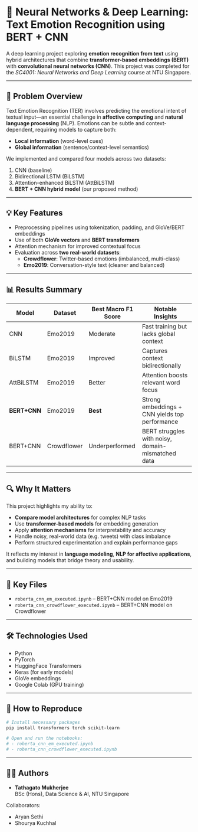# 🧠 Neural Networks & Deep Learning: Text Emotion Recognition using BERT + CNN

A deep learning project exploring **emotion recognition from text** using hybrid architectures that combine **transformer-based embeddings (BERT)** with **convolutional neural networks (CNN)**. This project was completed for the *SC4001: Neural Networks and Deep Learning* course at NTU Singapore.

---

## 🧩 Problem Overview

Text Emotion Recognition (TER) involves predicting the emotional intent of textual input—an essential challenge in **affective computing** and **natural language processing** (NLP). Emotions can be subtle and context-dependent, requiring models to capture both:

- **Local information** (word-level cues)
- **Global information** (sentence/context-level semantics)

We implemented and compared four models across two datasets:
1. CNN (baseline)
2. Bidirectional LSTM (BiLSTM)
3. Attention-enhanced BiLSTM (AttBiLSTM)
4. **BERT + CNN hybrid model** (our proposed method)

---

## 💡 Key Features

- Preprocessing pipelines using tokenization, padding, and GloVe/BERT embeddings
- Use of both **GloVe vectors** and **BERT transformers**
- Attention mechanism for improved contextual focus
- Evaluation across **two real-world datasets**:
  - **Crowdflower**: Twitter-based emotions (imbalanced, multi-class)
  - **Emo2019**: Conversation-style text (cleaner and balanced)

---

## 📊 Results Summary

| Model       | Dataset     | Best Macro F1 Score | Notable Insights                                 |
|-------------|-------------|---------------------|--------------------------------------------------|
| CNN         | Emo2019     | Moderate            | Fast training but lacks global context           |
| BiLSTM      | Emo2019     | Improved            | Captures context bidirectionally                 |
| AttBiLSTM   | Emo2019     | Better              | Attention boosts relevant word focus             |
| **BERT+CNN**| Emo2019     | **Best**            | Strong embeddings + CNN yields top performance   |
| BERT+CNN    | Crowdflower | Underperformed      | BERT struggles with noisy, domain-mismatched data|

---

## 🔍 Why It Matters

This project highlights my ability to:

- **Compare model architectures** for complex NLP tasks
- Use **transformer-based models** for embedding generation
- Apply **attention mechanisms** for interpretability and accuracy
- Handle noisy, real-world data (e.g. tweets) with class imbalance
- Perform structured experimentation and explain performance gaps

It reflects my interest in **language modeling**, **NLP for affective applications**, and building models that bridge theory and usability.

---

## 📁 Key Files

- `roberta_cnn_em_executed.ipynb` – BERT+CNN model on Emo2019  
- `roberta_cnn_crowdflower_executed.ipynb` – BERT+CNN model on Crowdflower  

---

## 🛠️ Technologies Used

- Python  
- PyTorch  
- HuggingFace Transformers  
- Keras (for early models)  
- GloVe embeddings  
- Google Colab (GPU training)

---

## 🧪 How to Reproduce

```bash
# Install necessary packages
pip install transformers torch scikit-learn

# Open and run the notebooks:
# - roberta_cnn_em_executed.ipynb
# - roberta_cnn_crowdflower_executed.ipynb
```

---

## 👨‍💻 Authors

- **Tathagato Mukherjee**  
BSc (Hons), Data Science & AI, NTU Singapore  

Collaborators:
- Aryan Sethi  
- Shourya Kuchhal

